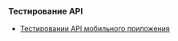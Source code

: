 ### Тестирование API
<ul dir="auto">
<li><a href ="https://disk.yandex.ru/i/zP24n7bAjy3DMA">Тестировании API мобильного приложения</a>
</li>
</ul>
